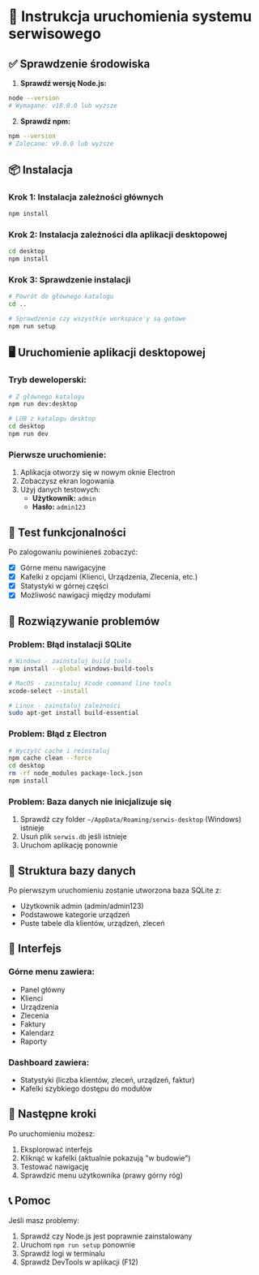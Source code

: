 # 🚀 Instrukcja uruchomienia systemu serwisowego

## ✅ Sprawdzenie środowiska

1. **Sprawdź wersję Node.js:**
```bash
node --version
# Wymagane: v18.0.0 lub wyższe
```

2. **Sprawdź npm:**
```bash
npm --version
# Zalecane: v9.0.0 lub wyższe
```

## 📦 Instalacja

### Krok 1: Instalacja zależności głównych
```bash
npm install
```

### Krok 2: Instalacja zależności dla aplikacji desktopowej
```bash
cd desktop
npm install
```

### Krok 3: Sprawdzenie instalacji
```bash
# Powrót do głównego katalogu
cd ..

# Sprawdzenie czy wszystkie workspace'y są gotowe
npm run setup
```

## 🖥️ Uruchomienie aplikacji desktopowej

### Tryb deweloperski:
```bash
# Z głównego katalogu
npm run dev:desktop

# LUB z katalogu desktop
cd desktop
npm run dev
```

### Pierwsze uruchomienie:
1. Aplikacja otworzy się w nowym oknie Electron
2. Zobaczysz ekran logowania
3. Użyj danych testowych:
   - **Użytkownik:** `admin`
   - **Hasło:** `admin123`

## 🎯 Test funkcjonalności

Po zalogowaniu powinieneś zobaczyć:
- [x] Górne menu nawigacyjne
- [x] Kafelki z opcjami (Klienci, Urządzenia, Zlecenia, etc.)
- [x] Statystyki w górnej części
- [x] Możliwość nawigacji między modułami

## 🔧 Rozwiązywanie problemów

### Problem: Błąd instalacji SQLite
```bash
# Windows - zainstaluj build tools
npm install --global windows-build-tools

# MacOS - zainstaluj Xcode command line tools
xcode-select --install

# Linux - zainstaluj zależności
sudo apt-get install build-essential
```

### Problem: Błąd z Electron
```bash
# Wyczyść cache i reinstaluj
npm cache clean --force
cd desktop
rm -rf node_modules package-lock.json
npm install
```

### Problem: Baza danych nie inicjalizuje się
1. Sprawdź czy folder `~/AppData/Roaming/serwis-desktop` (Windows) istnieje
2. Usuń plik `serwis.db` jeśli istnieje
3. Uruchom aplikację ponownie

## 📁 Struktura bazy danych

Po pierwszym uruchomieniu zostanie utworzona baza SQLite z:
- Użytkownik admin (admin/admin123)
- Podstawowe kategorie urządzeń
- Puste tabele dla klientów, urządzeń, zleceń

## 🎨 Interfejs

### Górne menu zawiera:
- Panel główny
- Klienci
- Urządzenia  
- Zlecenia
- Faktury
- Kalendarz
- Raporty

### Dashboard zawiera:
- Statystyki (liczba klientów, zleceń, urządzeń, faktur)
- Kafelki szybkiego dostępu do modułów

## 🔄 Następne kroki

Po uruchomieniu możesz:
1. Eksplorować interfejs
2. Kliknąć w kafelki (aktualnie pokazują "w budowie")
3. Testować nawigację
4. Sprawdzić menu użytkownika (prawy górny róg)

## 📞 Pomoc

Jeśli masz problemy:
1. Sprawdź czy Node.js jest poprawnie zainstalowany
2. Uruchom `npm run setup` ponownie
3. Sprawdź logi w terminalu
4. Sprawdź DevTools w aplikacji (F12) 